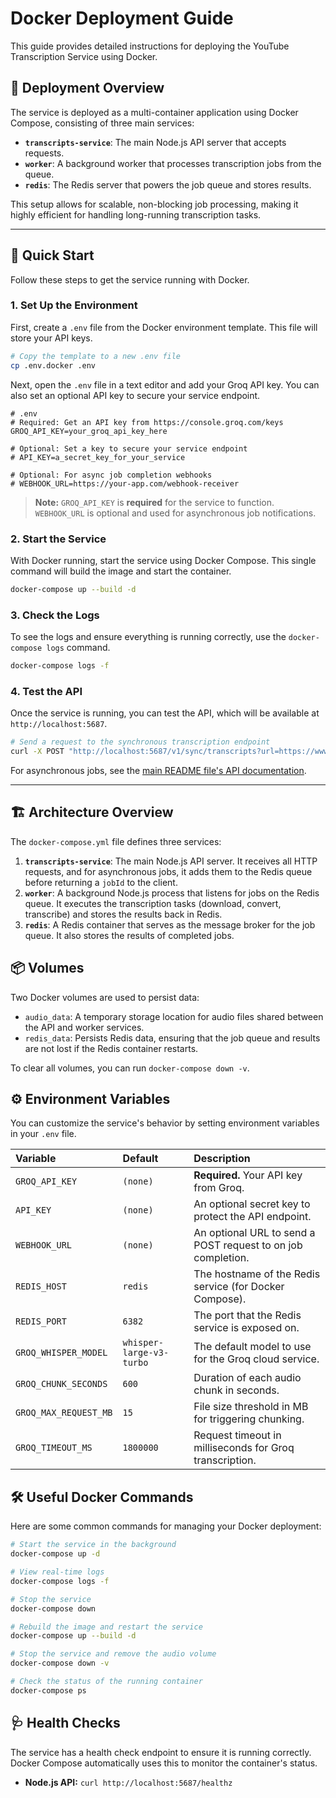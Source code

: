 # Docker Deployment Guide

This guide provides detailed instructions for deploying the YouTube Transcription Service using Docker.

## 🚀 Deployment Overview

The service is deployed as a multi-container application using Docker Compose, consisting of three main services:
- **`transcripts-service`**: The main Node.js API server that accepts requests.
- **`worker`**: A background worker that processes transcription jobs from the queue.
- **`redis`**: The Redis server that powers the job queue and stores results.

This setup allows for scalable, non-blocking job processing, making it highly efficient for handling long-running transcription tasks.

---

## 🏁 Quick Start

Follow these steps to get the service running with Docker.

### 1. **Set Up the Environment**

First, create a `.env` file from the Docker environment template. This file will store your API keys.

```bash
# Copy the template to a new .env file
cp .env.docker .env
```

Next, open the `.env` file in a text editor and add your Groq API key. You can also set an optional API key to secure your service endpoint.

```env
# .env
# Required: Get an API key from https://console.groq.com/keys
GROQ_API_KEY=your_groq_api_key_here

# Optional: Set a key to secure your service endpoint
# API_KEY=a_secret_key_for_your_service

# Optional: For async job completion webhooks
# WEBHOOK_URL=https://your-app.com/webhook-receiver
```

> **Note:** `GROQ_API_KEY` is **required** for the service to function. `WEBHOOK_URL` is optional and used for asynchronous job notifications.

### 2. **Start the Service**

With Docker running, start the service using Docker Compose. This single command will build the image and start the container.

```bash
docker-compose up --build -d
```

### 3. **Check the Logs**

To see the logs and ensure everything is running correctly, use the `docker-compose logs` command.

```bash
docker-compose logs -f
```

### 4. **Test the API**

Once the service is running, you can test the API, which will be available at `http://localhost:5687`.

```bash
# Send a request to the synchronous transcription endpoint
curl -X POST "http://localhost:5687/v1/sync/transcripts?url=https://www.youtube.com/watch?v=dQw4w9WgXcQ"
```

For asynchronous jobs, see the [main README file's API documentation](../README.md#asynchronous-api).

---

## 🏗️ Architecture Overview

The `docker-compose.yml` file defines three services:

1.  **`transcripts-service`**: The main Node.js API server. It receives all HTTP requests, and for asynchronous jobs, it adds them to the Redis queue before returning a `jobId` to the client.
2.  **`worker`**: A background Node.js process that listens for jobs on the Redis queue. It executes the transcription tasks (download, convert, transcribe) and stores the results back in Redis.
3.  **`redis`**: A Redis container that serves as the message broker for the job queue. It also stores the results of completed jobs.

## 📦 Volumes

Two Docker volumes are used to persist data:

- `audio_data`: A temporary storage location for audio files shared between the API and worker services.
- `redis_data`: Persists Redis data, ensuring that the job queue and results are not lost if the Redis container restarts.

To clear all volumes, you can run `docker-compose down -v`.

## ⚙️ Environment Variables

You can customize the service's behavior by setting environment variables in your `.env` file.

| Variable              | Default                  | Description                                                  |
| :-------------------- | :----------------------- | :----------------------------------------------------------- |
| `GROQ_API_KEY`        | `(none)`                 | **Required.** Your API key from Groq.                        |
| `API_KEY`             | `(none)`                 | An optional secret key to protect the API endpoint.          |
| `WEBHOOK_URL`         | `(none)`                 | An optional URL to send a POST request to on job completion. |
| `REDIS_HOST`          | `redis`                  | The hostname of the Redis service (for Docker Compose).      |
| `REDIS_PORT`          | `6382`                   | The port that the Redis service is exposed on.               |
| `GROQ_WHISPER_MODEL`  | `whisper-large-v3-turbo` | The default model to use for the Groq cloud service.         |
| `GROQ_CHUNK_SECONDS`  | `600`                    | Duration of each audio chunk in seconds.                     |
| `GROQ_MAX_REQUEST_MB` | `15`                     | File size threshold in MB for triggering chunking.           |
| `GROQ_TIMEOUT_MS`     | `1800000`                | Request timeout in milliseconds for Groq transcription.      |

## 🛠️ Useful Docker Commands

Here are some common commands for managing your Docker deployment:

```bash
# Start the service in the background
docker-compose up -d

# View real-time logs
docker-compose logs -f

# Stop the service
docker-compose down

# Rebuild the image and restart the service
docker-compose up --build -d

# Stop the service and remove the audio volume
docker-compose down -v

# Check the status of the running container
docker-compose ps
```

## 🩺 Health Checks

The service has a health check endpoint to ensure it is running correctly. Docker Compose automatically uses this to monitor the container's status.

- **Node.js API:** `curl http://localhost:5687/healthz`
